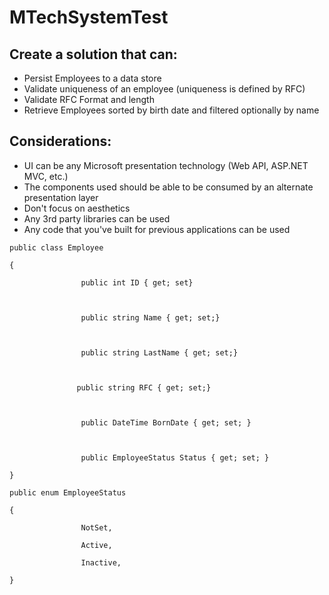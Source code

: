# MTechSystemTest

## Create a solution that can:

- Persist Employees to a data store
- Validate uniqueness of an employee (uniqueness is defined by RFC)
- Validate RFC Format and length
- Retrieve Employees sorted by birth date and filtered optionally by name

## Considerations:
- UI can be any Microsoft presentation technology (Web API, ASP.NET MVC, etc.)
- The components used should be able to be consumed by an alternate presentation layer
- Don't focus on aesthetics
- Any 3rd party libraries can be used
- Any code that you've built for previous applications can be used

```
public class Employee

{

                public int ID { get; set}

               

                public string Name { get; set;}

               

                public string LastName { get; set;}

 

               public string RFC { get; set;}

               

                public DateTime BornDate { get; set; }    

               

                public EmployeeStatus Status { get; set; }

}

```

```
public enum EmployeeStatus

{

                NotSet,

                Active,

                Inactive,             

}

```